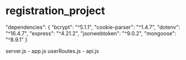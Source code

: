 # registration_project

 "dependencies": {
    "bcrypt": "^5.1.1",
    "cookie-parser": "^1.4.7",
    "dotenv": "^16.4.7",
    "express": "^4.21.2",
    "jsonwebtoken": "^9.0.2",
    "mongoose": "^8.9.1"
  }

  server.js - app.js
  userRoutes.js - api.js

 
